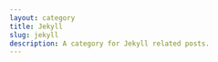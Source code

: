 ```yaml
---
layout: category
title: Jekyll
slug: jekyll
description: A category for Jekyll related posts.
---
```


